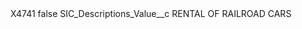 <?xml version="1.0" encoding="UTF-8"?>
<CustomMetadata xmlns="http://soap.sforce.com/2006/04/metadata" xmlns:xsi="http://www.w3.org/2001/XMLSchema-instance" xmlns:xsd="http://www.w3.org/2001/XMLSchema">
    <label>X4741</label>
    <protected>false</protected>
    <values>
        <field>SIC_Descriptions_Value__c</field>
        <value xsi:type="xsd:string">RENTAL OF RAILROAD CARS</value>
    </values>
</CustomMetadata>
